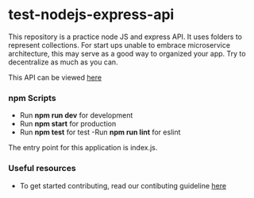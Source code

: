 # test-nodejs-express-api
This repository is a practice node JS and express API. It uses folders to represent collections. For start ups unable to embrace microservice architecture, this may serve as a good way to organized your app. Try to decentralize as much as you can.

This API can be viewed [here](https://staging-express-api.herokuapp.com/)

### npm Scripts
- Run **npm run dev** for development
- Run **npm start** for production
- Run **npm test** for test
-Run **npm run lint** for eslint

The entry point for this application is index.js.

### Useful resources
- To get started contributing, read our contibuting guideline [here](https://github.com/EvelynAnyebe/test-express-api/blob/main/docs/contributing.md)
